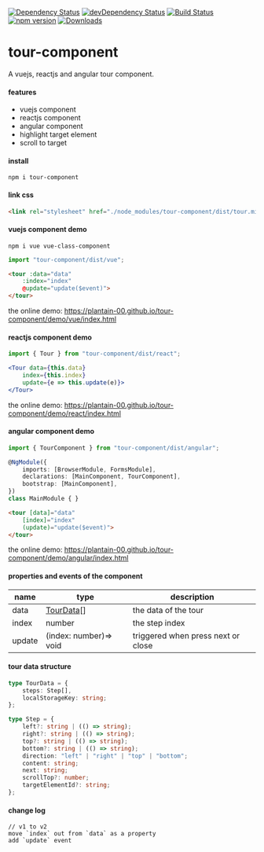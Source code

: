[![Dependency Status](https://david-dm.org/plantain-00/tour-component.svg)](https://david-dm.org/plantain-00/tour-component)
[![devDependency Status](https://david-dm.org/plantain-00/tour-component/dev-status.svg)](https://david-dm.org/plantain-00/tour-component#info=devDependencies)
[![Build Status](https://travis-ci.org/plantain-00/tour-component.svg?branch=master)](https://travis-ci.org/plantain-00/tour-component)
[![npm version](https://badge.fury.io/js/tour-component.svg)](https://badge.fury.io/js/tour-component)
[![Downloads](https://img.shields.io/npm/dm/tour-component.svg)](https://www.npmjs.com/package/tour-component)

# tour-component
A vuejs, reactjs and angular tour component.

#### features

+ vuejs component
+ reactjs component
+ angular component
+ highlight target element
+ scroll to target

#### install

`npm i tour-component`

#### link css

```html
<link rel="stylesheet" href="./node_modules/tour-component/dist/tour.min.css" />
```

#### vuejs component demo

`npm i vue vue-class-component`

```ts
import "tour-component/dist/vue";
```

```html
<tour :data="data"
    :index="index"
    @update="update($event)">
</tour>
```

the online demo: https://plantain-00.github.io/tour-component/demo/vue/index.html

#### reactjs component demo

```ts
import { Tour } from "tour-component/dist/react";
```

```jsx
<Tour data={this.data}
    index={this.index}
    update={e => this.update(e)}>
</Tour>
```

the online demo: https://plantain-00.github.io/tour-component/demo/react/index.html

#### angular component demo

```ts
import { TourComponent } from "tour-component/dist/angular";

@NgModule({
    imports: [BrowserModule, FormsModule],
    declarations: [MainComponent, TourComponent],
    bootstrap: [MainComponent],
})
class MainModule { }
```

```html
<tour [data]="data"
    [index]="index"
    (update)="update($event)">
</tour>
```

the online demo: https://plantain-00.github.io/tour-component/demo/angular/index.html

#### properties and events of the component

name | type | description
--- | --- | ---
data | [TourData](#tour-data-structure)[] | the data of the tour
index | number | the step index
update | (index: number)=> void | triggered when press next or close

#### tour data structure

```ts
type TourData = {
    steps: Step[],
    localStorageKey: string;
};

type Step = {
    left?: string | (() => string);
    right?: string | (() => string);
    top?: string | (() => string);
    bottom?: string | (() => string);
    direction: "left" | "right" | "top" | "bottom";
    content: string;
    next: string;
    scrollTop?: number;
    targetElementId?: string;
};
```

#### change log

```
// v1 to v2
move `index` out from `data` as a property
add `update` event
```
